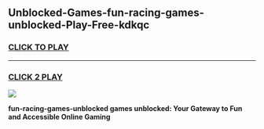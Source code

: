 
## Unblocked-Games-fun-racing-games-unblocked-Play-Free-kdkqc
<h3>
<a href="https://premium76.site?title=fun-racing-games-unblocked&ref=18A">CLICK TO PLAY</a></h3>
<hr>

<h3>
<a href="https://premium76.site?title=fun-racing-games-unblocked&ref=18A">CLICK 2 PLAY</a>
  
</h3>

<a href="https://premium76.site?title=fun-racing-games-unblocked&ref=18A"><img src="https://clearcache.store/games.png"></a>


**fun-racing-games-unblocked games unblocked: Your Gateway to Fun and Accessible Online Gaming**
